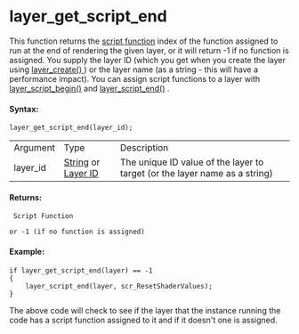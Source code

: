 # layer_get_script_end

This function returns the [script
function](../../../../GML_Overview/Script_Functions) index of the
function assigned to run at the end of rendering the given layer, or it
will return -1 if no function is assigned. You supply the layer ID
(which you get when you create the layer using [ layer_create()
](layer_create) ) or the layer name (as a string - this will have a
performance impact). You can assign script functions to a layer with
[layer_script_begin()](layer_script_begin) and
[layer_script_end()](layer_script_end) .

#### Syntax:

``` gml
layer_get_script_end(layer_id);
```

|          |                                                                                                                                                                                                                  |                                                                            |
|----------|------------------------------------------------------------------------------------------------------------------------------------------------------------------------------------------------------------------|----------------------------------------------------------------------------|
| Argument | Type                                                                                                                                                                                                             | Description                                                                |
| layer_id |  [String](../../../../../../GameMaker_Language/GML_Overview/Data_Types) or [Layer ID](../../../../../../GameMaker_Language/GML_Reference/Asset_Management/Rooms/General_Layer_Functions/layer_get_id)    | The unique ID value of the layer to target (or the layer name as a string) |

#### Returns:

``` gml
 Script Function

or -1 (if no function is assigned)
```

#### Example:

``` gml
if layer_get_script_end(layer) == -1
{
    layer_script_end(layer, scr_ResetShaderValues);
}
```

The above code will check to see if the layer that the instance running
the code has a script function assigned to it and if it doesn't one is
assigned.
